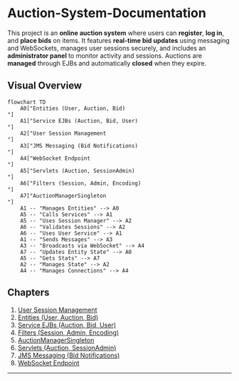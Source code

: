 # Auction-System-Documentation

This project is an **online auction system** where users can **register**, **log in**, and **place bids** on items.
It features **real-time bid updates** using messaging and WebSockets, manages user sessions securely, and includes an **administrator panel** to monitor activity and sessions.
Auctions are **managed** through EJBs and automatically **closed** when they expire.


## Visual Overview

```mermaid
flowchart TD
    A0["Entities (User, Auction, Bid)
"]
    A1["Service EJBs (Auction, Bid, User)
"]
    A2["User Session Management
"]
    A3["JMS Messaging (Bid Notifications)
"]
    A4["WebSocket Endpoint
"]
    A5["Servlets (Auction, SessionAdmin)
"]
    A6["Filters (Session, Admin, Encoding)
"]
    A7["AuctionManagerSingleton
"]
    A1 -- "Manages Entities" --> A0
    A5 -- "Calls Services" --> A1
    A5 -- "Uses Session Manager" --> A2
    A6 -- "Validates Sessions" --> A2
    A6 -- "Uses User Service" --> A1
    A1 -- "Sends Messages" --> A3
    A3 -- "Broadcasts via WebSocket" --> A4
    A7 -- "Updates Entity State" --> A0
    A5 -- "Gets Stats" --> A7
    A2 -- "Manages State" --> A2
    A4 -- "Manages Connections" --> A4
```

## Chapters

1. [User Session Management
](01_user_session_management_.md)
2. [Entities (User, Auction, Bid)
](02_entities__user__auction__bid__.md)
3. [Service EJBs (Auction, Bid, User)
](03_service_ejbs__auction__bid__user__.md)
4. [Filters (Session, Admin, Encoding)
](04_filters__session__admin__encoding__.md)
5. [AuctionManagerSingleton
](05_auctionmanagersingleton_.md)
6. [Servlets (Auction, SessionAdmin)
](06_servlets__auction__sessionadmin__.md)
7. [JMS Messaging (Bid Notifications)
](07_jms_messaging__bid_notifications__.md)
8. [WebSocket Endpoint
](08_websocket_endpoint_.md)

---
